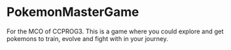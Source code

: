 # PokemonMasterGame
For the MCO of CCPROG3. This is a game where you could explore and get pokemons to train, evolve and fight with in your journey.
